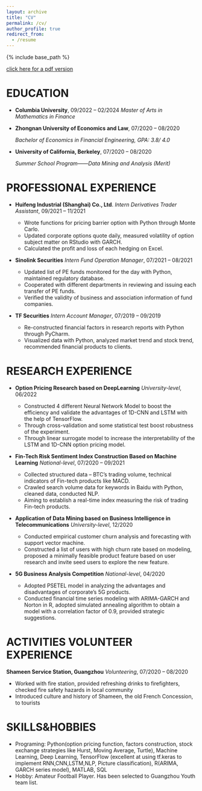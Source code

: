 ```yaml
---
layout: archive
title: "CV"
permalink: /cv/
author_profile: true
redirect_from:
  - /resume
---
```


{% include base_path %}

[click here for a pdf version](https://wangyiwei1999.github.io/files/CV.pdf)

EDUCATION
=======
* __Columbia University__, 09/2022 – 02/2024
  _Master of Arts in Mathematics in Finance_ 
  
* __Zhongnan University of Economics and Law__, 07/2020 – 08/2020

  _Bachelor of Economics in Financial Engineering, GPA: 3.8/ 4.0_
  
* __University of California, Berkeley__, 07/2020 – 08/2020

  _Summer School Program——Data Mining and Analysis (Merit)_
  
PROFESSIONAL EXPERIENCE
======
* __Huifeng Industrial (Shanghai) Co., Ltd__. _Intern Derivatives Trader Assistant_, 09/2021 – 11/2021

    * Wrote functions for pricing barrier option with Python through Monte Carlo.
    * Updated corporate options quote daily, measured volatility of option subject matter on RStudio with GARCH. 
    * Calculated the profit and loss of each hedging on Excel.

* __Sinolink Securities__ _Intern Fund Operation Manager_, 07/2021 – 08/2021

    * Updated list of PE funds monitored for the day with Python, maintained regulatory database. 
    * Cooperated with different departments in reviewing and issuing each transfer of PE funds. 
    * Verified the validity of business and association information of fund companies.

* __TF Securities__ _Intern Account Manager_, 07/2019 – 09/2019

    * Re-constructed financial factors in research reports with Python through PyCharm.
    * Visualized data with Python, analyzed market trend and stock trend, recommended financial products to clients.

RESEARCH EXPERIENCE
======
* __Option Pricing Research based on DeepLearning__ _University-level_, 06/2022

  * Constructed 4 different Neural Network Model to boost the efficiency and validate the advantages of 1D-CNN and LSTM with the help of TensorFlow.
  * Through cross-validation and some statistical test boost robustness of the experiment.
  * Through linear surrogate model to increase the interpretability of the LSTM and 1D-CNN option pricing model.

* __Fin-Tech Risk Sentiment Index Construction Based on Machine Learning__ _National-level_, 07/2020 – 09/2021

  * Collected structured data – BTC’s trading volume, technical indicators of Fin-tech products like MACD. 
  * Crawled search volume data for keywords in Baidu with Python, cleaned data, conducted NLP.
  * Aiming to establish a real-time index measuring the risk of trading Fin-tech products.

* __Application of Data Mining based on Business Intelligence in Telecommunications__ _University-level_, 12/2020

  * Conducted empirical customer churn analysis and forecasting with support vector machine.
  * Constructed a list of users with high churn rate based on modeling, proposed a minimally feasible product feature based on user research and invite seed users to explore the new feature.

* __5G Business Analysis Competition__ _National-level_, 04/2020

  * Adopted PSETEL model in analyzing the advantages and disadvantages of corporate’s 5G products.
  * Conducted financial time series modeling with ARIMA-GARCH and Norton in R, adopted simulated annealing algorithm to obtain a model with a correlation factor of 0.9, provided strategic suggestions.

ACTIVITIES VOLUNTEER EXPERIENCE
======
__Shameen Service Station, Guangzhou__ _Volunteering_, 07/2020 – 08/2020

* Worked with fire station, provided refreshing drinks to firefighters, checked fire safety hazards in local community
* Introduced culture and history of Shameen, the old French Concession, to tourists

SKILLS&HOBBIES
======
* Programing: Python(option pricing function, factors construction, stock exchange strategies like Hurst, Moving Average, Turtle), Machine Learning, Deep Learning, TensorFlow (excellent at using tf.keras to implement RNN,CNN,LSTM,NLP, Picture classification), R(ARIMA, GARCH series model), MATLAB, SQL
* Hobby: Amateur Football Player. Has been selected to Guangzhou Youth team list.
